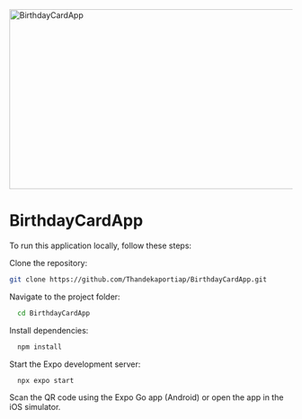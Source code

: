 <img src="https://socialify.git.ci/Thandekaportiap/BirthdayCardApp/image?language=1&name=1&owner=1&pattern=Plus&theme=Dark" alt="BirthdayCardApp" width="640" height="320" />

<h1>BirthdayCardApp</h1>

To run this application locally, follow these steps:


Clone the repository:
```bash
git clone https://github.com/Thandekaportiap/BirthdayCardApp.git
```
Navigate to the project folder:

```bash
  cd BirthdayCardApp
```

Install dependencies:

```bash
  npm install
```

Start the Expo development server:

```bash
  npx expo start
```

Scan the QR code using the Expo Go app (Android) or open the app in the iOS simulator.
